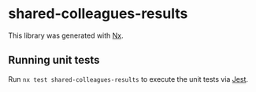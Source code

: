 # shared-colleagues-results

This library was generated with [Nx](https://nx.dev).

## Running unit tests

Run `nx test shared-colleagues-results` to execute the unit tests via [Jest](https://jestjs.io).
